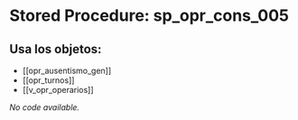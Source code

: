 # Stored Procedure: sp_opr_cons_005

## Usa los objetos:
- [[opr_ausentismo_gen]]
- [[opr_turnos]]
- [[v_opr_operarios]]

*No code available.*
